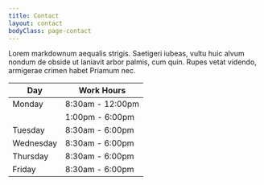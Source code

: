 ```yaml
---
title: Contact
layout: contact
bodyClass: page-contact
---
```


Lorem markdownum aequalis strigis. Saetigeri iubeas, vultu huic alvum nondum de obside ut laniavit arbor palmis, cum quin. Rupes vetat videndo, armigerae crimen habet Priamum nec.

| Day       | Work Hours   |
| --------- | --------------- |
| Monday    | 8:30am - 12:00pm |
|           | 1:00pm - 6:00pm |
| Tuesday   | 8:30am - 6:00pm |
| Wednesday | 8:30am - 6:00pm |
| Thursday  | 8:30am - 6:00pm |
| Friday    | 8:30am - 6:00pm |

